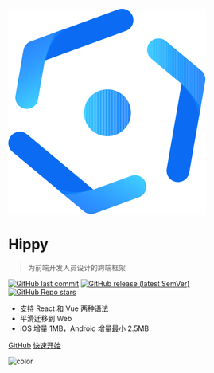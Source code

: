 ![logo](_media/logo.svg)

# Hippy

> 为前端开发人员设计的跨端框架

[![GitHub last commit](https://img.shields.io/github/last-commit/Tencent/Hippy)](https://github.com/Tencent/Hippy/commits/master)
[![GitHub release (latest SemVer)](https://img.shields.io/github/v/release/Tencent/Hippy)](https://github.com/Tencent/Hippy/releases)
[![GitHub Repo stars](https://img.shields.io/github/stars/Tencent/Hippy?style=social)](https://github.com/Tencent/Hippy/stargazers)

* 支持 React 和 Vue 两种语法
* 平滑迁移到 Web
* iOS 增量 1MB，Android 增量最小 2.5MB

[GitHub](//github.com/Tencent/Hippy)
[快速开始](/README.md)

![color](#fff)
